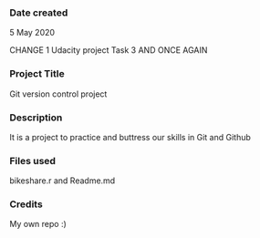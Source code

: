 ### Date created
5 May 2020

CHANGE 1 Udacity project Task 3 AND ONCE AGAIN

### Project Title
Git version control project

### Description
It is a project to practice and buttress our skills in Git and Github

### Files used
bikeshare.r and Readme.md

### Credits
My own repo :)

